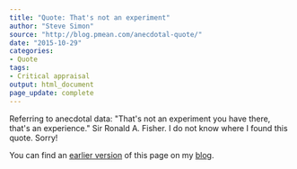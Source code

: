 ```yaml
---
title: "Quote: That's not an experiment"
author: "Steve Simon"
source: "http://blog.pmean.com/anecdotal-quote/"
date: "2015-10-29"
categories:
- Quote
tags:
- Critical appraisal
output: html_document
page_update: complete
---
```


Referring to anecdotal data: "That's not an experiment you have there, that's an experience." Sir Ronald A. Fisher. I do not know where I found this quote. Sorry!

<!---more--->

You can find an [earlier version][sim1] of this page on my [blog][sim2].

[sim1]: http://blog.pmean.com/anecdotal-quote/
[sim2]: http://blog.pmean.com
